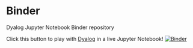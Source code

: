 # Binder
Dyalog Jupyter Notebook Binder repository

Click this button to play with [Dyalog](https://www.dyalog.com/) in a live Jupyter Notebook!
[![Binder](https://mybinder.org/badge_logo.svg)](https://mybinder.org/v2/gh/rikedyp/Binder/1c175a7)
